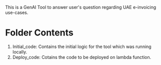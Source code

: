 This is a GenAI Tool to answer user's question regarding UAE e-invoicing use-cases.

# Folder Contents
1. Initial_code: Contains the initial logic for the tool which was running locally.
2. Deploy_code: Cotains the code to be deployed on lambda function. 